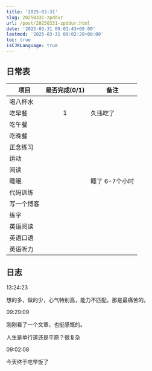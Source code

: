 ```yaml
---
title: '2025-03-31'
slug: 20250331-zpddur
url: /post/20250331-zpddur.html
date: '2025-03-31 09:01:43+08:00'
lastmod: '2025-03-31 09:02:20+08:00'
toc: true
isCJKLanguage: true
---
```






## 日常表

|项目|是否完成(0/1)|备注|
| ------------| :-------------: | ----------------|
|喝八杯水|||
|吃早餐|1|久违吃了|
|吃午餐|||
|吃晚餐|||
|正念练习|||
|运动|||
|阅读|||
|睡眠||睡了 6-7个小时|
|代码训练|||
|写一个博客|||
|练字|||
|英语阅读|||
|英语口语|||
|英语听力|||

## 日志

13:24:23

想的多，做的少，心气特别高，能力不匹配。那是最痛苦的。

09:29:09

刚刚看了一个文章，也挺感慨的。

人生是单行道还是平原？很复杂

09:02:08

今天终于吃早饭了
